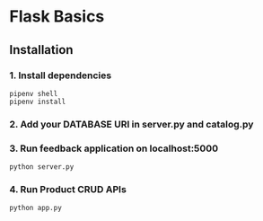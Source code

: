 # Flask Basics

## Installation

### 1. Install dependencies
```
pipenv shell
pipenv install
```
### 2. Add your DATABASE URI in server.py and catalog.py

### 3. Run feedback application on localhost:5000
```
python server.py
```

### 4. Run Product CRUD APIs
```
python app.py
```
